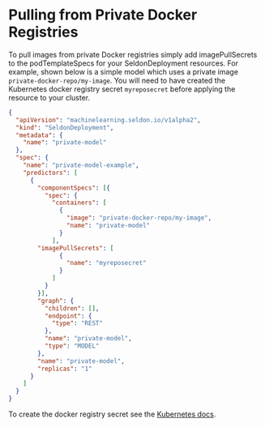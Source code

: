 # Pulling from Private Docker Registries

To pull images from private Docker registries simply add imagePullSecrets to the podTemplateSpecs for your SeldonDeployment resources. For example, shown below is a simple model which uses a private image ```private-docker-repo/my-image```.  You will need to have created the Kubernetes docker registry secret ```myreposecret``` before applying the resource to your cluster.

```json
{
  "apiVersion": "machinelearning.seldon.io/v1alpha2",
  "kind": "SeldonDeployment",
  "metadata": {
    "name": "private-model"
  },
  "spec": {
    "name": "private-model-example",
    "predictors": [
      {
        "componentSpecs": [{
          "spec": {
            "containers": [
              {
                "image": "private-docker-repo/my-image",
                "name": "private-model"
              }
            ],
        "imagePullSecrets": [
              {
                "name": "myreposecret"
              }
            ]
          }
        }],
        "graph": {
          "children": [],
          "endpoint": {
            "type": "REST"
          },
          "name": "private-model",
          "type": "MODEL"
        },
        "name": "private-model",
        "replicas": "1"
      }
    ]
  }
}
```

To create the docker registry secret see the [Kubernetes docs](https://kubernetes.io/docs/concepts/containers/images/#creating-a-secret-with-a-docker-config).
